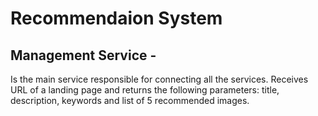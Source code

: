 
# Recommendaion System

## Management Service - 
Is the main service responsible for connecting all the services. Receives URL of a landing page and returns the following parameters: title, description, keywords and list of 5 recommended images. 




